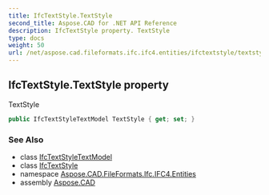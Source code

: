 ```yaml
---
title: IfcTextStyle.TextStyle
second_title: Aspose.CAD for .NET API Reference
description: IfcTextStyle property. TextStyle
type: docs
weight: 50
url: /net/aspose.cad.fileformats.ifc.ifc4.entities/ifctextstyle/textstyle/
---
```

## IfcTextStyle.TextStyle property

TextStyle

```csharp
public IfcTextStyleTextModel TextStyle { get; set; }
```

### See Also

* class [IfcTextStyleTextModel](../../ifctextstyletextmodel/)
* class [IfcTextStyle](../)
* namespace [Aspose.CAD.FileFormats.Ifc.IFC4.Entities](../../ifctextstyle/)
* assembly [Aspose.CAD](../../../)



